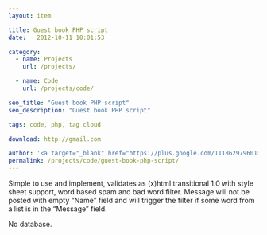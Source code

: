 ```yaml
---
layout: item

title: Guest book PHP script
date:   2012-10-11 10:01:53

category:
  - name: Projects
    url: /projects/

  - name: Code
    url: /projects/code/

seo_title: "Guest book PHP script"
seo_description: "Guest book PHP script"

tags: code, php, tag cloud

download: http://gmail.com

author: '<a target="_blank" href="https://plus.google.com/111862979601357461785" rel="publisher">Sasha Khamkov</a>'
permalink: /projects/code/guest-book-php-script/
---
```


Simple to use and implement, validates as (x)html transitional 1.0 with style sheet support, word based spam and bad word filter. Message will not be posted with empty &#8220;Name&#8221; field and will trigger the filter if some word from a list is in the &#8220;Message&#8221; field.

No database.